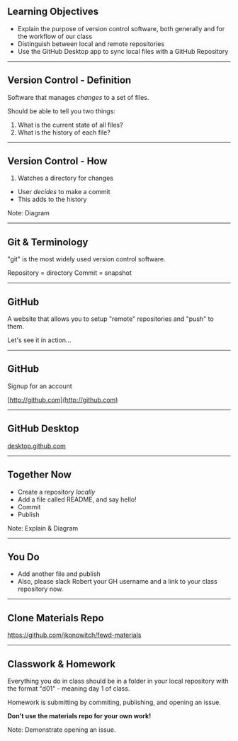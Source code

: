 ## Learning Objectives

* Explain the purpose of version control software, both generally and for the workflow of our class
* Distinguish between local and remote repositories
* Use the GitHub Desktop app to sync local files with a GitHub Repository

---

## Version Control - Definition

Software that manages *changes* to a set of files.

Should be able to tell you two things:

1. What is the current state of all files?
2. What is the history of each file?

---

## Version Control - How

1. Watches a directory for changes
* User *decides* to make a commit
* This adds to the history

Note:
Diagram

---

## Git & Terminology

"git" is the most widely used version control software.

Repository = directory
Commit = snapshot

---

## GitHub

A website that allows you to setup "remote" repositories and "push" to them.

Let's see it in action...

---

## GitHub

Signup for an account

[http://github.com](http://github.com)

---

## GitHub Desktop

[desktop.github.com](http://desktop.github.com)

---

## Together Now

* Create a repository *locally*
* Add a file called README, and say hello!
* Commit
* Publish

Note:
Explain & Diagram

---

## You Do

* Add another file and publish
* Also, please slack Robert your GH username and a link to your class repository now.

---

## Clone Materials Repo

https://github.com/jkonowitch/fewd-materials

---

## Classwork & Homework

Everything you do in class should be in a folder in your local repository with the format "d01" - meaning day 1 of class.

Homework is submitting by commiting, publishing, and opening an issue.

**Don't use the materials repo for your own work!**

Note:
Demonstrate opening an issue.
